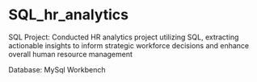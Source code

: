 # SQL_hr_analytics
SQL Project: Conducted HR analytics project utilizing SQL, extracting actionable insights to inform strategic workforce decisions and enhance overall human resource management

Database:
MySql Workbench
